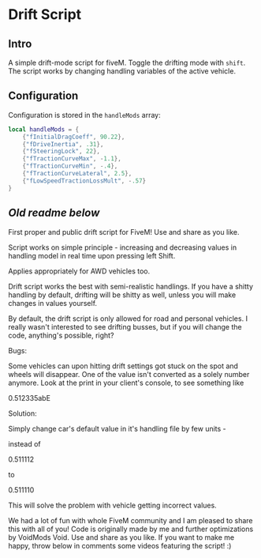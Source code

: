 # Drift Script

## Intro
A simple drift-mode script for fiveM. Toggle the drifting mode with `shift`. The script works by changing handling variables of the active vehicle.

## Configuration

Configuration is stored in the `handleMods` array:
```lua
local handleMods = {
	{"fInitialDragCoeff", 90.22},
	{"fDriveInertia", .31},
	{"fSteeringLock", 22},
	{"fTractionCurveMax", -1.1},
	{"fTractionCurveMin", -.4},
	{"fTractionCurveLateral", 2.5},
	{"fLowSpeedTractionLossMult", -.57}
}
```

## _Old readme below_
First proper and public drift script for FiveM! Use and share as you like.

Script works on simple principle - increasing and decreasing values in handling model in real time upon pressing left Shift.

Applies appropriately for AWD vehicles too.

Drift script works the best with semi-realistic handlings. If you have a shitty handling by default, drifting will be shitty as well, unless you will make changes in values yourself.

By default, the drift script is only allowed for road and personal vehicles. I really wasn't interested to see drifting busses, but if you will change the code, anything's possible, right?

Bugs:

Some vehicles can upon hitting drift settings got stuck on the spot and wheels will disappear. One of the value isn't converted as a solely number anymore. Look at the print in your client's console, to see something like 

0.512335abE

Solution:

Simply change car's default value in it's handling file by few units - 

instead of 

0.511112 

to 

0.511110

This will solve the problem with vehicle getting incorrect values.

We had a lot of fun with whole FiveM community and I am pleased to share this with all of you! Code is originally made by me and further optimizations by VoidMods Void. Use and share as you like. If you want to make me happy, throw below in comments some videos featuring the script! :)
